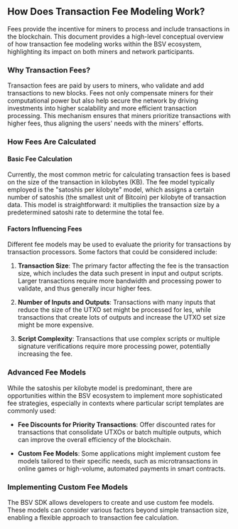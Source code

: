## How Does Transaction Fee Modeling Work?

Fees provide the incentive for miners to process and include transactions in the blockchain. This document provides a high-level conceptual overview of how transaction fee modeling works within the BSV ecosystem, highlighting its impact on both miners and network participants.

### Why Transaction Fees?

Transaction fees are paid by users to miners, who validate and add transactions to new blocks. Fees not only compensate miners for their computational power but also help secure the network by driving investments into higher scalability and more efficient transaction processing. This mechanism ensures that miners prioritize transactions with higher fees, thus aligning the users' needs with the miners' efforts.

### How Fees Are Calculated

#### Basic Fee Calculation

Currently, the most common metric for calculating transaction fees is based on the size of the transaction in kilobytes (KB). The fee model typically employed is the "satoshis per kilobyte" model, which assigns a certain number of satoshis (the smallest unit of Bitcoin) per kilobyte of transaction data. This model is straightforward: it multiplies the transaction size by a predetermined satoshi rate to determine the total fee.

#### Factors Influencing Fees

Different fee models may be used to evaluate the priority for transactions by transaction processors. Some factors that could be considered include:

1. **Transaction Size**: The primary factor affecting the fee is the transaction size, which includes the data such present in input and output scripts. Larger transactions require more bandwidth and processing power to validate, and thus generally incur higher fees.

2. **Number of Inputs and Outputs**: Transactions with many inputs that reduce the size of the UTXO set might be processed for les, while transactions that create lots of outputs and increase the UTXO set size might be more expensive.

3. **Script Complexity**: Transactions that use complex scripts or multiple signature verifications require more processing power, potentially increasing the fee.

### Advanced Fee Models

While the satoshis per kilobyte model is predominant, there are opportunities within the BSV ecosystem to implement more sophisticated fee strategies, especially in contexts where particular script templates are commonly used:

- **Fee Discounts for Priority Transactions**: Offer discounted rates for transactions that consolidate UTXOs or batch multiple outputs, which can improve the overall efficiency of the blockchain.

- **Custom Fee Models**: Some applications might implement custom fee models tailored to their specific needs, such as microtransactions in online games or high-volume, automated payments in smart contracts.

### Implementing Custom Fee Models

The BSV SDK allows developers to create and use custom fee models. These models can consider various factors beyond simple transaction size, enabling a flexible approach to transaction fee calculation. 
